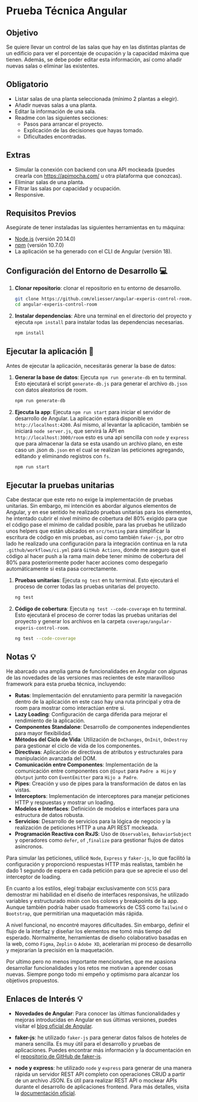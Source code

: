 # Prueba Técnica Angular

## Objetivo

Se quiere llevar un control de las salas que hay en las distintas plantas de un edificio para ver el porcentaje de ocupación y la capacidad máxima que tienen. Además, se debe poder editar esta información, así como añadir nuevas salas o eliminar las existentes.

## Obligatorio

- Listar salas de una planta seleccionada (mínimo 2 plantas a elegir).
- Añadir nuevas salas a una planta.
- Editar la información de una sala.
- Readme con las siguientes secciones:
  - Pasos para arrancar el proyecto.
  - Explicación de las decisiones que hayas tomado.
  - Dificultades encontradas.

## Extras

- Simular la conexión con backend con una API mockeada (puedes crearla con https://apimocha.com/ u otra plataforma que conozcas).
- Eliminar salas de una planta.
- Filtrar las salas por capacidad y ocupación.
- Responsive.

## Requisitos Previos

Asegúrate de tener instaladas las siguientes herramientas en tu máquina:

- [Node.js](https://nodejs.org/) (versión 20.14.0)
- [npm](https://www.npmjs.com/) (versión 10.7.0)
- La aplicación se ha generado con el CLI de Angular (versión 18).

## Configuración del Entorno de Desarrollo 💻

1. **Clonar repositorio**: clonar el repositorio en tu entorno de desarrollo.

   ```bash
   git clone https://github.com/eliesser/angular-experis-control-room.git
   cd angular-experis-control-room
   ```

2. **Instalar dependencias**: Abre una terminal en el directorio del proyecto y ejecuta `npm install` para instalar todas las dependencias necesarias.
   ```bash
   npm install
   ```

## Ejecutar la aplicación 🏃

Antes de ejecutar la aplicación, necesitarás generar la base de datos:

1. **Generar la base de datos**: Ejecuta `npm run generate-db` en tu terminal. Esto ejecutará el script `generate-db.js` para generar el archivo `db.json` con datos aleatorios de room.

   ```bash
   npm run generate-db
   ```

2. **Ejecuta la app**: Ejecuta `npm run start` para iniciar el servidor de desarrollo de Angular. La aplicación estará disponible en `http://localhost:4200`. Así mismo, al levantar la aplicación, también se iniciará `node server.js`, que servirá la API en `http://localhost:3000/room` esto es una api sencilla con `node` y `express` que para almacenar la data se esta usando un archivo plano, en este caso un .json `db.json` en el cual se realizan las peticiones agregando, editando y eliminando registros con `fs`.

   ```bash
   npm run start
   ```

## Ejecutar la pruebas unitarias

Cabe destacar que este reto no exige la implementación de pruebas unitarias. Sin embargo, mi intención es abordar algunos elementos de Angular, y en ese sentido he realizado pruebas unitarias para los elementos, he intentado cubrir el nivel mínimo de cobertura del 80% exigido para que el código pase el mínimo de calidad posible, para las pruebas he utilizado unos helpers que están ubicados en `src/testing` para simplificar la escritura de código en mis pruebas, asi como también `faker-js`, por otro lado he realizado una configuración para la integración continua en la ruta `.github/workflows/ci.yml` para `GitHub Actions`, donde me aseguro que el código al hacer push a la rama main debe tener mínimo de cobertura del 80% para posteriormente poder hacer acciones como despegarlo automáticamente si esta pasa correctamente.

1. **Pruebas unitarias**: Ejecuta `ng test` en tu terminal. Esto ejecutará el proceso de correr todas las pruebas unitarias del proyecto.

   ```bash
   ng test
   ```

2. **Código de cobertura**: Ejecuta `ng test --code-coverage` en tu terminal. Esto ejecutará el proceso de correr todas las pruebas unitarias del proyecto y generar los archivos en la carpeta `coverage/angular-experis-control-room`.

   ```bash
   ng test --code-coverage
   ```

## Notas 💡

He abarcado una amplia gama de funcionalidades en Angular con algunas de las novedades de las versiones mas recientes de este maravilloso framework para esta prueba técnica, incluyendo:

- **Rutas**: Implementación del enrutamiento para permitir la navegación dentro de la aplicación en este caso hay una ruta principal y otra de room para mostrar como interactúan entre si.
- **Lazy Loading**: Configuración de carga diferida para mejorar el rendimiento de la aplicación.
- **Componentes Standalone**: Desarrollo de componentes independientes para mayor flexibilidad.
- **Métodos del Ciclo de Vida**: Utilización de `OnChanges`, `OnInit`, `OnDestroy` para gestionar el ciclo de vida de los componentes.
- **Directivas**: Aplicación de directivas de atributos y estructurales para manipulación avanzada del DOM.
- **Comunicación entre Componentes**: Implementación de la comunicación entre componentes con `@Input` para `Padre a Hijo` y `@Output` junto con `EventEmitter` para `Hijo a Padre`.
- **Pipes**: Creación y uso de pipes para la transformación de datos en las vistas.
- **Interceptors**: Implementación de interceptores para manejar peticiones HTTP y respuestas y mostrar un loading.
- **Modelos e Interfaces**: Definición de modelos e interfaces para una estructura de datos robusta.
- **Servicios**: Desarrollo de servicios para la lógica de negocio y la realización de peticiones HTTP a una API REST mockeada.
- **Programación Reactiva con RxJS**: Uso de `Observables`, `BehaviorSubject` y operadores como `defer`, `of` ,`finalize` para gestionar flujos de datos asíncronos.

Para simular las peticiones, utilicé `Node`, `Express` y `faker-js`, lo que facilitó la configuración y proporcionó respuestas HTTP más realistas, también he dado 1 segundo de espera en cada petición para que se aprecie el uso del interceptor de loading.

En cuanto a los estilos, elegí trabajar exclusivamente con `SCSS` para demostrar mi habilidad en el diseño de interfaces responsivas, he utilizado variables y estructurado mixin con los colores y breakpoints de la app. Aunque también podría haber usado frameworks de CSS como `Tailwind` o `Bootstrap`, que permitirían una maquetación más rápida.

A nivel funcional, no encontré mayores dificultades. Sin embargo, definir el flujo de la interfaz y diseñar los elementos me tomó más tiempo del esperado. Normalmente, herramientas de diseño colaborativo basadas en la web, como `Figma`, `Zeplin` o `Adobe XD`, acelerarían mi proceso de desarrollo y mejorarían la precisión en la maquetación.

Por ultimo pero no menos importante mencionarles, que me apasiona desarrollar funcionalidades y los retos me motivan a aprender cosas nuevas. Siempre pongo todo mi empeño y optimismo para alcanzar los objetivos propuestos.

## Enlaces de Interés 💡

- **Novedades de Angular**: Para conocer las últimas funcionalidades y mejoras introducidas en Angular en sus últimas versiones, puedes visitar el [blog oficial de Angular](https://blog.angular.io/).

- **faker-js**: he utilizado `faker-js` para generar datos falsos de hoteles de manera sencilla. Es muy útil para el desarrollo y pruebas de aplicaciones. Puedes encontrar más información y la documentación en el [repositorio de GitHub de faker-js](https://github.com/faker-js/faker).

- **node y express**: he utilizado `node` y `express` para generar de una manera rápida un servidor REST API completo con operaciones CRUD a partir de un archivo JSON. Es útil para realizar REST API o mockear APIs durante el desarrollo de aplicaciones frontend. Para más detalles, visita la [documentación oficial](https://developer.mozilla.org/es/docs/Learn/Server-side/Express_Nodejs/Introduction).
